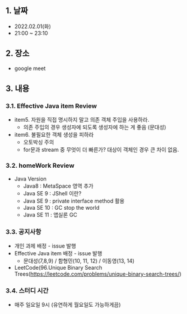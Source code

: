 ## 1. 날짜
- 2022.02.01(화)
- 21:00 ~ 23:10


## 2. 장소
- google meet


## 3. 내용

### 3.1. Effective Java item Review
- item5. 자원을 직접 명시하지 말고 의존 객체 주입을 사용하라.
  - 의존 주입의 경우 생성자에 되도록 생성자에 하는 게 좋음 (문대성)
- item6. 불필요한 객체 생성을 피하라
  - 오토박싱 주의
  - for문과 stream 중 무엇이 더 빠른가? 대상이 객체인 경우 큰 차이 없음.

### 3.2. homeWork Review
- Java Version 
  - Java8 : MetaSpace 영역 추가
  - Java SE 9 : JShell 이란?
  - Java SE 9 : private interface method 활용
  - Java SE 10 : GC stop the world
  - Java SE 11 : 앱실론 GC

### 3.3. 공지사항

- 개인 과제 배정 - issue 발행
- Effective Java item 배정 - issue 발행
  - 문대성(7,8,9) / 함형민(10, 11, 12) / 이동영(13, 14)
- LeetCode(96.Unique Binary Search Trees(https://leetcode.com/problems/unique-binary-search-trees/)

### 3.4. 스터디 시간

- 매주 일요일 9시 (유연하게 월요일도 가능하게끔)
